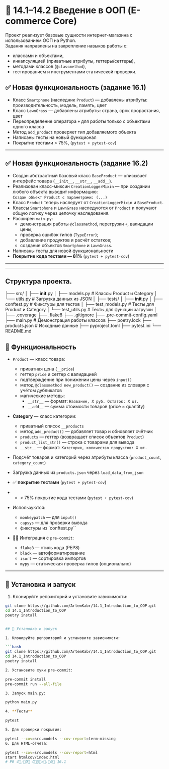 

# 📘 14.1–14.2 Введение в ООП (E-commerce Core)

Проект реализует базовые сущности интернет-магазина с использованием ООП на Python.  
Задания направлены на закрепление навыков работы с:
- классами и объектами,
- инкапсуляцией (приватные атрибуты, геттеры/сеттеры),
- методами классов (`@classmethod`),
- тестированием и инструментами статической проверки.


## ✅ Новая функциональность (задание 16.1)

- Класс `Smartphone` (наследник `Product`) — добавлены атрибуты: производительность, модель, память, цвет
- Класс `LawnGrass` — добавлены атрибуты: страна, срок прорастания, цвет
- Переопределение оператора `+` для работы только с объектами одного класса
- Метод `add_product` проверяет тип добавляемого объекта
- Написаны тесты на новый функционал
- Покрытие тестами > 75%, (`pytest + pytest-cov`)


---

## ✅ Новая функциональность (задание 16.2)

- Создан абстрактный базовый класс `BaseProduct` — описывает интерфейс товара (`__init__`, `__str__`, `__add__`).
- Реализован класс-миксин `CreationLoggerMixin` — при создании любого объекта выводит информацию:  
  `Создан объект Product с параметрами: (...)`
- Класс `Product` теперь наследует от `CreationLoggerMixin` и `BaseProduct`.
- Классы `Smartphone` и `LawnGrass` наследуются от `Product` и получают общую логику через цепочку наследования.
- Расширен `main.py`:
  - демонстрация работы `@classmethod`, перегрузки `+`, валидации цены;
  - проверка ошибок типов (`TypeError`);
  - добавление продуктов и расчёт остатков;
  - создание объектов `Smartphone` и `LawnGrass`.
- Написаны тесты для новой функциональности
- **Покрытие кода тестами — 81%** (`pytest + pytest-cov`)

---

---
## Структура проекта.

├── src/
│   ├── __init__.py
│   ├── models.py           # Классы Product и Category
│   └── utils.py            # Загрузка данных из JSON
│
├── tests/
│   ├── __init__.py
│   ├── conftest.py         # Фикстуры для тестов
│   ├── test_models.py      # Тесты для Product и Category
│   └── test_utils.py       # Тесты для функции загрузки
│
├── .coverage
├── .flake8
├── .gitignore
├── .pre-commit-config.yaml
├── main.py                 # Демонстрация работы классов
├── poetry.lock
├── products.json           # Исходные данные
├── pyproject.toml
├── pytest.ini
└── README.md


## 🚀 Функциональность

- `Product` — класс товара:
    - приватная цена (`__price`)
  - геттер `price` и сеттер с валидацией
  - подтверждение при понижении цены через `input()`
  - метод `@classmethod new_product()` — создание из словаря с учётом дубликатов
  - магические методы:
    - `__str__` — формат: `Название, X руб. Остаток: X шт.`
    - `__add__` — сумма стоимости товаров (price × quantity)

- **Category** — класс категории:
  - приватный список `__products`
  - метод `add_product()` — добавляет товар и обновляет счётчик
  - `products` — геттер (возвращает список объектов `Product`)
  - `product_list_str()` — строка с товарами для вывода
  - `__str__` — формат: `Категория, количество продуктов: X шт.`

- Подсчёт товаров и категорий через атрибуты класса (`product_count`, `category_count`)
- Загрузка данных из `products.json` через `load_data_from_json`

- ✅ **покрытие тестами** (`pytest + pytest-cov`)
- - < 75% покрытие кода тестами (`pytest + pytest-cov`)
- Используются:
  - `monkeypatch` — для `input()`
  - `capsys` — для проверки вывода
  - фикстуры из `conftest.py``

- 👨‍🔧 Интеграция с `pre-commit`:
  - `flake8` — стиль кода (PEP8)
  - `black` — автоформатирование
  - `isort` — сортировка импортов
  - `mypy` — статическая проверка типов (опционально)

---

## 🧰 Установка и запуск

1. Клонируйте репозиторий и установите зависимости:

```bash
git clone https://github.com/ArtemKabr/14.1_Introduction_to_OOP.git
cd 14.1_Introduction_to_OOP
poetry install


## 🧰 Установка и запуск

1. Клонируйте репозиторий и установите зависимости:

```bash
git clone https://github.com/ArtemKabr/14.1_Introduction_to_OOP.git
cd 14.1_Introduction_to_OOP
poetry install

2. Установите хуки pre-commit:

pre-commit install
pre-commit run --all-file

3. Запуск main.py:

python main.py

4. **Тесты**

pytest

5. Для проверки покрытия:

pytest --cov=src.models --cov-report=term-missing
6. Для HTML-отчёта:

pytest --cov=src.models --cov-report=html
start htmlcov/index.html
#   P R   4;O  C@>:0  1 6 . 1 
 
 